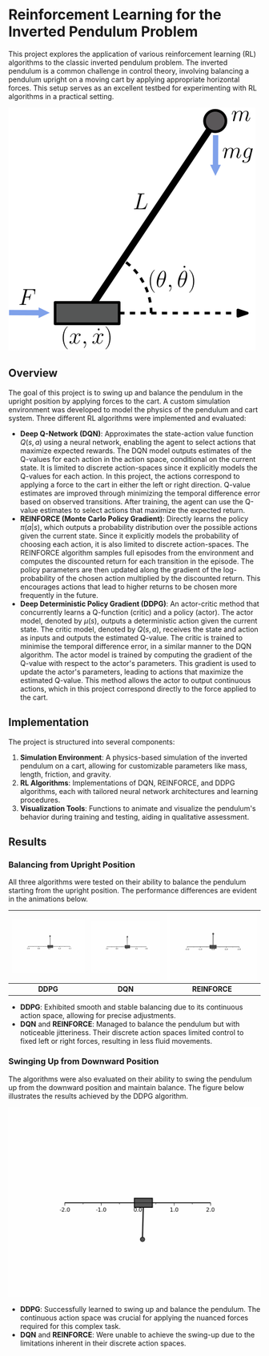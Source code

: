 # Reinforcement Learning for the Inverted Pendulum Problem

This project explores the application of various reinforcement learning (RL) algorithms to the classic inverted pendulum problem. The inverted pendulum is a common challenge in control theory, involving balancing a pendulum upright on a moving cart by applying appropriate horizontal forces. This setup serves as an excellent testbed for experimenting with RL algorithms in a practical setting.

![Pendulum Illustration](./figures/PendulumFig.svg)

## Overview

The goal of this project is to swing up and balance the pendulum in the upright position by applying forces to the cart. A custom simulation environment was developed to model the physics of the pendulum and cart system. Three different RL algorithms were implemented and evaluated:

- **Deep Q-Network (DQN)**: Approximates the state-action value function $Q(s, a)$ using a neural network, enabling the agent to select actions that maximize expected rewards. The DQN model outputs estimates of the Q-values for each action in the action space, conditional on the current state. It is limited to discrete action-spaces since it explicitly models the Q-values for each action. In this project, the actions correspond to applying a force to the cart in either the left or right direction. Q-value estimates are improved through minimizing the temporal difference error based on observed transitions. After training, the agent can use the Q-value estimates to select actions that maximize the expected return.
- **REINFORCE (Monte Carlo Policy Gradient)**: Directly learns the policy $\pi(a | s)$, which outputs a probability distribution over the possible actions given the current state. Since it explicitly models the probability of choosing each action, it is also limited to discrete action-spaces. The REINFORCE algorithm samples full episodes from the environment and computes the discounted return for each transition in the episode. The policy parameters are then updated along the gradient of the log-probability of the chosen action multiplied by the discounted return. This encourages actions that lead to higher returns to be chosen more frequently in the future.
- **Deep Deterministic Policy Gradient (DDPG)**: An actor-critic method that concurrently learns a Q-function (critic) and a policy (actor). The actor model, denoted by $\mu(s)$, outputs a deterministic action given the current state. The critic model, denoted by $Q(s, a)$, receives the state and action as inputs and outputs the estimated Q-value. The critic is trained to minimise the temporal difference error, in a similar manner to the DQN algorithm. The actor model is trained by computing the gradient of the Q-value with respect to the actor's parameters. This gradient is used to update the actor's parameters, leading to actions that maximize the estimated Q-value. This method allows the actor to output continuous actions, which in this project correspond directly to the force applied to the cart.


## Implementation

The project is structured into several components:

1. **Simulation Environment**: A physics-based simulation of the inverted pendulum on a cart, allowing for customizable parameters like mass, length, friction, and gravity.
2. **RL Algorithms**: Implementations of DQN, REINFORCE, and DDPG algorithms, each with tailored neural network architectures and learning procedures.
3. **Visualization Tools**: Functions to animate and visualize the pendulum's behavior during training and testing, aiding in qualitative assessment.

## Results

### Balancing from Upright Position

All three algorithms were tested on their ability to balance the pendulum starting from the upright position. The performance differences are evident in the animations below.

| ![DDPG Balancing](./figures/animation_DDPG_up_good.gif) | ![DQN Balancing](./figures/animation_DQN_up_good.gif) | ![REINFORCE Balancing](./figures/animation_REINFORCE_up_good3.gif) |
|:---:|:---:|:---:|
| **DDPG** | **DQN** | **REINFORCE** |

- **DDPG**: Exhibited smooth and stable balancing due to its continuous action space, allowing for precise adjustments.
- **DQN** and **REINFORCE**: Managed to balance the pendulum but with noticeable jitteriness. Their discrete action spaces limited control to fixed left or right forces, resulting in less fluid movements.

### Swinging Up from Downward Position

The algorithms were also evaluated on their ability to swing the pendulum up from the downward position and maintain balance. The figure below illustrates the results achieved by the DDPG algorithm.

![DDPG Swing-Up](./figures/DDPG_swingUp_best.gif)

- **DDPG**: Successfully learned to swing up and balance the pendulum. The continuous action space was crucial for applying the nuanced forces required for this complex task.
- **DQN** and **REINFORCE**: Were unable to achieve the swing-up due to the limitations inherent in their discrete action spaces.
